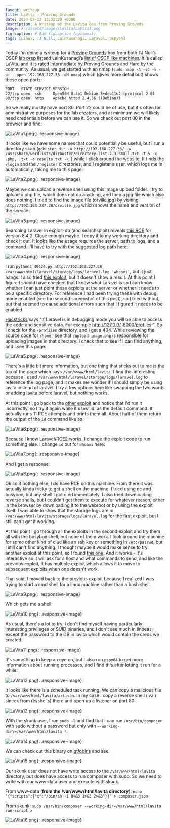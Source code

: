 ```yaml
---
layout: writeup
title: LaVita - Proving Grounds
date: 2024-07-12 13:32:20 +0300
description: A Writeup of the LaVita Box from Proving Grounds
image: # /assets/images/LaVita/LaVita1.png
fig-caption: # Add figcaption (optional)
tags: [Linux, TJ Null, LainKusanagi, Laravel, pspy64]
---
```


Today I'm doing a writeup for a [Proving Grounds](https://www.offsec.com/labs/) box from both TJ Null’s OSCP [lab prep list](https://docs.google.com/spreadsheets/u/1/d/1dwSMIAPIam0PuRBkCiDI88pU3yzrqqHkDtBngUHNCw8/htmlview#)and LainKusanagi’s [list of OSCP like machines](https://www.reddit.com/r/oscp/comments/1c8pzyz/lainkusanagi_list_of_oscp_like_machines/). It is called LaVita, and it is rated Intermediate by Proving Grounds and Hard by the community. As usual, we get started with an nmap (`sudo nmap -A -sC -v -p- --open 192.168.227.38 -oN nmap`) which (gives more detail but) shows these open ports:

```
PORT   STATE SERVICE VERSION
22/tcp open  ssh     OpenSSH 8.4p1 Debian 5+deb11u2 (protocol 2.0)
80/tcp open  http    Apache httpd 2.4.56 ((Debian))
```

So we really mostly have port 80. Port 22 could be of use, but it's often for administrative purposes for the lab creators, and at minimum we will likely need credentials before we can use it. So we check out port 80 in the browser and find:

![LaVita1.png](/assets/images/LaVita/LaVita1.png){: .responsive-image}

It looks like we have some names that could potentially be useful, but I run a directory scan (`gobuster dir -u http://192.168.227.38/ -w /usr/share/wordlists/dirbuster/directory-list-2.3-small.txt -t 5 -x .php, .txt -o results.txt -k `) while I click around the website. It finds the `/login` and the `/register` directories, and I register a user, which logs me in automatically, taking me to this page:

![LaVita2.png](/assets/images/LaVita/LaVita2.png){: .responsive-image}

Maybe we can upload a reverse shell using this image upload folder. I try to upload a php file, which does not do anything, and then a jpg file which also does nothing. I tried to find the image file (orville.jpg) by visiting `http://192.168.227.38/orville.jpg` which shows the name and version of the service:

![LaVita3.png](/assets/images/LaVita/LaVita3.png){: .responsive-image}

Searching Laravel in exploit-db (and searchsploit) reveals [this RCE](https://www.exploit-db.com/exploits/49424) for version 8.4.2. Close enough maybe. I copy it to my working directory and check it out. It looks like the usage requires the server, path to logs, and a command. I'll have to try with the suggested log path here:

![LaVita4.png](/assets/images/LaVita/LaVita4.png){: .responsive-image}

I run `python3 49424.py http://192.168.227.38 /var/www/html/laravel/storage/logs/laravel.log 'whoami'`, but it just hangs. I also tried [this exploit](https://github.com/zhzyker/CVE-2021-3129), but it doesn't show a result. At this point I figure I should have checked that I know what Laravel is so I can know whether I can just point these exploits at the server or whether it needs to be a specific directory. For reference I had been trying these with debug mode enabled (see the second screenshot of this post), so I tried without, but that seemed to cause additional errors such that I figured it needs to be enabled. 

[Hacktricks](https://book.hacktricks.xyz/network-services-pentesting/pentesting-web/laravel) says "If Laravel is in debugging mode you will be able to access the code and sensitive data. For example http://127.0.0.1:8000/profiles:". So I check for the `/profiles` directory, and I get a 404. While reviewing the source code for `/home` I see that `/upload-image.php` is responsible for uploading images in that directory. I check that to see if I can find anything, and I see this page:

![LaVita5.png](/assets/images/LaVita/LaVita5.png){: .responsive-image}

There's a little bit more information, but one thing that sticks out to me is the top of the page which says `/var/wwww/html/lavita`. I find this interesting because I used `/var/www/html/laravel/storage/logs/laravel.log` to reference the log page, and it makes me wonder if I should simply be using lavita instead of laravel. I try a few options here like swapping the two words or adding lavita before laravel, but nothing works. 

At this point I go back to the [other exploit](https://github.com/zhzyker/CVE-2021-3129) and notice that I'd run it incorrectly, so I try it again while it uses 'id' as the default command. It actually runs 11 RCE attempts and prints them all. About half of them return the output of the `id` command like so: 

![LaVita6.png](/assets/images/LaVita/LaVita6.png){: .responsive-image}

Because I know Laravel/RCE2 works, I change the exploit code to run something else. I change `id` out for `whoami` here:

![LaVita7.png](/assets/images/LaVita/LaVita7.png){: .responsive-image}

And I get a response: 

![LaVita8.png](/assets/images/LaVita/LaVita8.png){: .responsive-image}

Ok so if nothing else, I do have RCE on this machine. From there it was actually kinda tricky to get a shell on the machine. I tried using nc and busybox, but any shell I got died immediately. I also tried downloading reverse shells, but I couldn't get them to execute for whatever reason, either in the browser by downloading it to the webroot or by using the exploit itself. I was able to show that the storage logs are in `/var/www/html/lavita/storage/logs/laravel.log` for the first exploit, but I still can't get it working. 

At this point I go through all the exploits in the second exploit and try them all with the busybox shell, but none of them work. I look around the machine for some other kind of clue like an ssh key or something in `/etc/passwd`, but I still can't find anything. I thought maybe it would make sense to try another exploit at this point, so I found [this one](https://github.com/joshuavanderpoll/CVE-2021-3129). And it works - it's interactive so it will ask for a host and what commands to send, and like the previous exploit, it has multiple exploit which allows it to move to subsequent exploits when one doesn't work. 

That said, I moved back to the previous exploit because I realized I was trying to start a cmd shell for a linux machine rather than a bash shell.

![LaVita9.png](/assets/images/LaVita/LaVita9.png){: .responsive-image}

Which gets me a shell:

![LaVita10.png](/assets/images/LaVita/LaVita10.png){: .responsive-image}

As usual, there's a lot to try. I don't find myself having particularly interesting privileges or SUID binaries, and I don't see much in linpeas, except the password to the DB in lavita which would contain the creds we created. 

![LaVita11.png](/assets/images/LaVita/LaVita11.png){: .responsive-image}

It's something to keep an eye on, but I also run `pspy64` to get more information about running processes, and I find this after letting it run for a while:

![LaVita12.png](/assets/images/LaVita/LaVita12.png){: .responsive-image}

It looks like there is a scheduled task running. We can copy a malicious file to `/var/www/html/lavita/artisan`. In my case I copy a reverse shell (ivan sincek from revshells) there and open up a listener on port 80: 

![LaVita13.png](/assets/images/LaVita/LaVita13.png){: .responsive-image}

With the skunk user, I run `sudo -l` and find that I can run `/usr/bin/composer` with sudo without a password but only with `--working-dir\=/var/www/html/lavita *`. 

![LaVita14.png](/assets/images/LaVita/LaVita14.png){: .responsive-image}

We can check out this binary on [gtfobins](https://gtfobins.github.io/gtfobins/composer/) and see:

![LaVita15.png](/assets/images/LaVita/LaVita15.png){: .responsive-image}

Our skunk user does not have write access to the `/var/www/html/lavita` directory, but does have access to run composer with sudo. So we need to write with our www-data user and execute with skunk.

From www-data (**from the /var/www/html/lavita directory**): `echo '{"scripts":{"x":"/bin/sh -i 0<&3 1>&3 2>&3"}}' > composer.json`

From skunk: `sudo /usr/bin/composer --working-dir=/var/www/html/lavita run-script x`

![LaVita16.png](/assets/images/LaVita/LaVita16.png){: .responsive-image}
